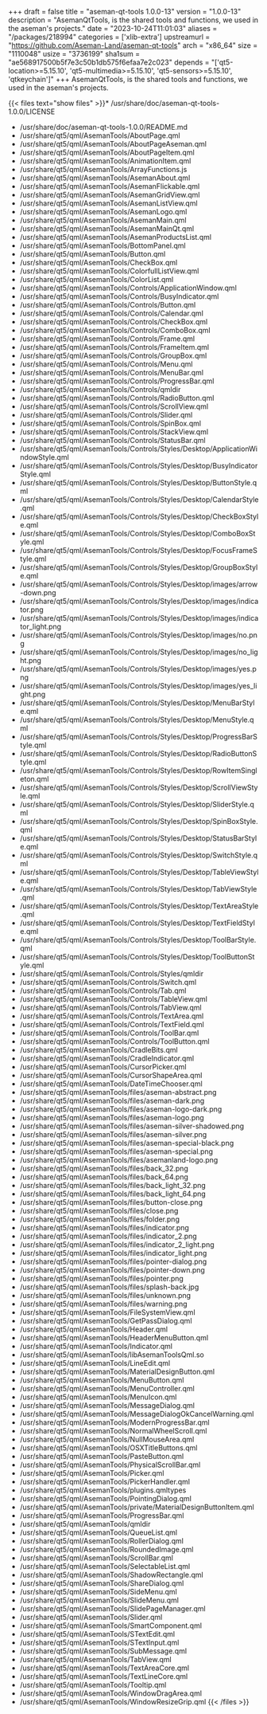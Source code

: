 +++
draft = false
title = "aseman-qt-tools 1.0.0-13"
version = "1.0.0-13"
description = "AsemanQtTools, is the shared tools and functions, we used in the aseman's projects."
date = "2023-10-24T11:01:03"
aliases = "/packages/218994"
categories = ['xlib-extra']
upstreamurl = "https://github.com/Aseman-Land/aseman-qt-tools"
arch = "x86_64"
size = "1110048"
usize = "3736199"
sha1sum = "ae568917500b5f7e3c50b1db575f6efaa7e2c023"
depends = "['qt5-location>=5.15.10', 'qt5-multimedia>=5.15.10', 'qt5-sensors>=5.15.10', 'qtkeychain']"
+++
AsemanQtTools, is the shared tools and functions, we used in the aseman's projects.

{{< files text="show files" >}}* /usr/share/doc/aseman-qt-tools-1.0.0/LICENSE
* /usr/share/doc/aseman-qt-tools-1.0.0/README.md
* /usr/share/qt5/qml/AsemanTools/AboutPage.qml
* /usr/share/qt5/qml/AsemanTools/AboutPageAseman.qml
* /usr/share/qt5/qml/AsemanTools/AboutPageItem.qml
* /usr/share/qt5/qml/AsemanTools/AnimationItem.qml
* /usr/share/qt5/qml/AsemanTools/ArrayFunctions.js
* /usr/share/qt5/qml/AsemanTools/AsemanAbout.qml
* /usr/share/qt5/qml/AsemanTools/AsemanFlickable.qml
* /usr/share/qt5/qml/AsemanTools/AsemanGridView.qml
* /usr/share/qt5/qml/AsemanTools/AsemanListView.qml
* /usr/share/qt5/qml/AsemanTools/AsemanLogo.qml
* /usr/share/qt5/qml/AsemanTools/AsemanMain.qml
* /usr/share/qt5/qml/AsemanTools/AsemanMainQt.qml
* /usr/share/qt5/qml/AsemanTools/AsemanProductsList.qml
* /usr/share/qt5/qml/AsemanTools/BottomPanel.qml
* /usr/share/qt5/qml/AsemanTools/Button.qml
* /usr/share/qt5/qml/AsemanTools/CheckBox.qml
* /usr/share/qt5/qml/AsemanTools/ColorfullListView.qml
* /usr/share/qt5/qml/AsemanTools/ColorList.qml
* /usr/share/qt5/qml/AsemanTools/Controls/ApplicationWindow.qml
* /usr/share/qt5/qml/AsemanTools/Controls/BusyIndicator.qml
* /usr/share/qt5/qml/AsemanTools/Controls/Button.qml
* /usr/share/qt5/qml/AsemanTools/Controls/Calendar.qml
* /usr/share/qt5/qml/AsemanTools/Controls/CheckBox.qml
* /usr/share/qt5/qml/AsemanTools/Controls/ComboBox.qml
* /usr/share/qt5/qml/AsemanTools/Controls/Frame.qml
* /usr/share/qt5/qml/AsemanTools/Controls/FrameItem.qml
* /usr/share/qt5/qml/AsemanTools/Controls/GroupBox.qml
* /usr/share/qt5/qml/AsemanTools/Controls/Menu.qml
* /usr/share/qt5/qml/AsemanTools/Controls/MenuBar.qml
* /usr/share/qt5/qml/AsemanTools/Controls/ProgressBar.qml
* /usr/share/qt5/qml/AsemanTools/Controls/qmldir
* /usr/share/qt5/qml/AsemanTools/Controls/RadioButton.qml
* /usr/share/qt5/qml/AsemanTools/Controls/ScrollView.qml
* /usr/share/qt5/qml/AsemanTools/Controls/Slider.qml
* /usr/share/qt5/qml/AsemanTools/Controls/SpinBox.qml
* /usr/share/qt5/qml/AsemanTools/Controls/StackView.qml
* /usr/share/qt5/qml/AsemanTools/Controls/StatusBar.qml
* /usr/share/qt5/qml/AsemanTools/Controls/Styles/Desktop/ApplicationWindowStyle.qml
* /usr/share/qt5/qml/AsemanTools/Controls/Styles/Desktop/BusyIndicatorStyle.qml
* /usr/share/qt5/qml/AsemanTools/Controls/Styles/Desktop/ButtonStyle.qml
* /usr/share/qt5/qml/AsemanTools/Controls/Styles/Desktop/CalendarStyle.qml
* /usr/share/qt5/qml/AsemanTools/Controls/Styles/Desktop/CheckBoxStyle.qml
* /usr/share/qt5/qml/AsemanTools/Controls/Styles/Desktop/ComboBoxStyle.qml
* /usr/share/qt5/qml/AsemanTools/Controls/Styles/Desktop/FocusFrameStyle.qml
* /usr/share/qt5/qml/AsemanTools/Controls/Styles/Desktop/GroupBoxStyle.qml
* /usr/share/qt5/qml/AsemanTools/Controls/Styles/Desktop/images/arrow-down.png
* /usr/share/qt5/qml/AsemanTools/Controls/Styles/Desktop/images/indicator.png
* /usr/share/qt5/qml/AsemanTools/Controls/Styles/Desktop/images/indicator_light.png
* /usr/share/qt5/qml/AsemanTools/Controls/Styles/Desktop/images/no.png
* /usr/share/qt5/qml/AsemanTools/Controls/Styles/Desktop/images/no_light.png
* /usr/share/qt5/qml/AsemanTools/Controls/Styles/Desktop/images/yes.png
* /usr/share/qt5/qml/AsemanTools/Controls/Styles/Desktop/images/yes_light.png
* /usr/share/qt5/qml/AsemanTools/Controls/Styles/Desktop/MenuBarStyle.qml
* /usr/share/qt5/qml/AsemanTools/Controls/Styles/Desktop/MenuStyle.qml
* /usr/share/qt5/qml/AsemanTools/Controls/Styles/Desktop/ProgressBarStyle.qml
* /usr/share/qt5/qml/AsemanTools/Controls/Styles/Desktop/RadioButtonStyle.qml
* /usr/share/qt5/qml/AsemanTools/Controls/Styles/Desktop/RowItemSingleton.qml
* /usr/share/qt5/qml/AsemanTools/Controls/Styles/Desktop/ScrollViewStyle.qml
* /usr/share/qt5/qml/AsemanTools/Controls/Styles/Desktop/SliderStyle.qml
* /usr/share/qt5/qml/AsemanTools/Controls/Styles/Desktop/SpinBoxStyle.qml
* /usr/share/qt5/qml/AsemanTools/Controls/Styles/Desktop/StatusBarStyle.qml
* /usr/share/qt5/qml/AsemanTools/Controls/Styles/Desktop/SwitchStyle.qml
* /usr/share/qt5/qml/AsemanTools/Controls/Styles/Desktop/TableViewStyle.qml
* /usr/share/qt5/qml/AsemanTools/Controls/Styles/Desktop/TabViewStyle.qml
* /usr/share/qt5/qml/AsemanTools/Controls/Styles/Desktop/TextAreaStyle.qml
* /usr/share/qt5/qml/AsemanTools/Controls/Styles/Desktop/TextFieldStyle.qml
* /usr/share/qt5/qml/AsemanTools/Controls/Styles/Desktop/ToolBarStyle.qml
* /usr/share/qt5/qml/AsemanTools/Controls/Styles/Desktop/ToolButtonStyle.qml
* /usr/share/qt5/qml/AsemanTools/Controls/Styles/qmldir
* /usr/share/qt5/qml/AsemanTools/Controls/Switch.qml
* /usr/share/qt5/qml/AsemanTools/Controls/Tab.qml
* /usr/share/qt5/qml/AsemanTools/Controls/TableView.qml
* /usr/share/qt5/qml/AsemanTools/Controls/TabView.qml
* /usr/share/qt5/qml/AsemanTools/Controls/TextArea.qml
* /usr/share/qt5/qml/AsemanTools/Controls/TextField.qml
* /usr/share/qt5/qml/AsemanTools/Controls/ToolBar.qml
* /usr/share/qt5/qml/AsemanTools/Controls/ToolButton.qml
* /usr/share/qt5/qml/AsemanTools/CradleBits.qml
* /usr/share/qt5/qml/AsemanTools/CradleIndicator.qml
* /usr/share/qt5/qml/AsemanTools/CursorPicker.qml
* /usr/share/qt5/qml/AsemanTools/CursorShapeArea.qml
* /usr/share/qt5/qml/AsemanTools/DateTimeChooser.qml
* /usr/share/qt5/qml/AsemanTools/files/aseman-abstract.png
* /usr/share/qt5/qml/AsemanTools/files/aseman-dark.png
* /usr/share/qt5/qml/AsemanTools/files/aseman-logo-dark.png
* /usr/share/qt5/qml/AsemanTools/files/aseman-logo.png
* /usr/share/qt5/qml/AsemanTools/files/aseman-silver-shadowed.png
* /usr/share/qt5/qml/AsemanTools/files/aseman-silver.png
* /usr/share/qt5/qml/AsemanTools/files/aseman-special-black.png
* /usr/share/qt5/qml/AsemanTools/files/aseman-special.png
* /usr/share/qt5/qml/AsemanTools/files/asemanland-logo.png
* /usr/share/qt5/qml/AsemanTools/files/back_32.png
* /usr/share/qt5/qml/AsemanTools/files/back_64.png
* /usr/share/qt5/qml/AsemanTools/files/back_light_32.png
* /usr/share/qt5/qml/AsemanTools/files/back_light_64.png
* /usr/share/qt5/qml/AsemanTools/files/button-close.png
* /usr/share/qt5/qml/AsemanTools/files/close.png
* /usr/share/qt5/qml/AsemanTools/files/folder.png
* /usr/share/qt5/qml/AsemanTools/files/indicator.png
* /usr/share/qt5/qml/AsemanTools/files/indicator_2.png
* /usr/share/qt5/qml/AsemanTools/files/indicator_2_light.png
* /usr/share/qt5/qml/AsemanTools/files/indicator_light.png
* /usr/share/qt5/qml/AsemanTools/files/pointer-dialog.png
* /usr/share/qt5/qml/AsemanTools/files/pointer-down.png
* /usr/share/qt5/qml/AsemanTools/files/pointer.png
* /usr/share/qt5/qml/AsemanTools/files/splash-back.jpg
* /usr/share/qt5/qml/AsemanTools/files/unknown.png
* /usr/share/qt5/qml/AsemanTools/files/warning.png
* /usr/share/qt5/qml/AsemanTools/FileSystemView.qml
* /usr/share/qt5/qml/AsemanTools/GetPassDialog.qml
* /usr/share/qt5/qml/AsemanTools/Header.qml
* /usr/share/qt5/qml/AsemanTools/HeaderMenuButton.qml
* /usr/share/qt5/qml/AsemanTools/Indicator.qml
* /usr/share/qt5/qml/AsemanTools/libAsemanToolsQml.so
* /usr/share/qt5/qml/AsemanTools/LineEdit.qml
* /usr/share/qt5/qml/AsemanTools/MaterialDesignButton.qml
* /usr/share/qt5/qml/AsemanTools/MenuButton.qml
* /usr/share/qt5/qml/AsemanTools/MenuController.qml
* /usr/share/qt5/qml/AsemanTools/MenuIcon.qml
* /usr/share/qt5/qml/AsemanTools/MessageDialog.qml
* /usr/share/qt5/qml/AsemanTools/MessageDialogOkCancelWarning.qml
* /usr/share/qt5/qml/AsemanTools/ModernProgressBar.qml
* /usr/share/qt5/qml/AsemanTools/NormalWheelScroll.qml
* /usr/share/qt5/qml/AsemanTools/NullMouseArea.qml
* /usr/share/qt5/qml/AsemanTools/OSXTitleButtons.qml
* /usr/share/qt5/qml/AsemanTools/PasteButton.qml
* /usr/share/qt5/qml/AsemanTools/PhysicalScrollBar.qml
* /usr/share/qt5/qml/AsemanTools/Picker.qml
* /usr/share/qt5/qml/AsemanTools/PickerHandler.qml
* /usr/share/qt5/qml/AsemanTools/plugins.qmltypes
* /usr/share/qt5/qml/AsemanTools/PointingDialog.qml
* /usr/share/qt5/qml/AsemanTools/private/MaterialDesignButtonItem.qml
* /usr/share/qt5/qml/AsemanTools/ProgressBar.qml
* /usr/share/qt5/qml/AsemanTools/qmldir
* /usr/share/qt5/qml/AsemanTools/QueueList.qml
* /usr/share/qt5/qml/AsemanTools/RollerDialog.qml
* /usr/share/qt5/qml/AsemanTools/RoundedImage.qml
* /usr/share/qt5/qml/AsemanTools/ScrollBar.qml
* /usr/share/qt5/qml/AsemanTools/SelectableList.qml
* /usr/share/qt5/qml/AsemanTools/ShadowRectangle.qml
* /usr/share/qt5/qml/AsemanTools/ShareDialog.qml
* /usr/share/qt5/qml/AsemanTools/SideMenu.qml
* /usr/share/qt5/qml/AsemanTools/SlideMenu.qml
* /usr/share/qt5/qml/AsemanTools/SlidePageManager.qml
* /usr/share/qt5/qml/AsemanTools/Slider.qml
* /usr/share/qt5/qml/AsemanTools/SmartComponent.qml
* /usr/share/qt5/qml/AsemanTools/STextEdit.qml
* /usr/share/qt5/qml/AsemanTools/STextInput.qml
* /usr/share/qt5/qml/AsemanTools/SubMessage.qml
* /usr/share/qt5/qml/AsemanTools/TabView.qml
* /usr/share/qt5/qml/AsemanTools/TextAreaCore.qml
* /usr/share/qt5/qml/AsemanTools/TextLineCore.qml
* /usr/share/qt5/qml/AsemanTools/Tooltip.qml
* /usr/share/qt5/qml/AsemanTools/WindowDragArea.qml
* /usr/share/qt5/qml/AsemanTools/WindowResizeGrip.qml
{{< /files >}}